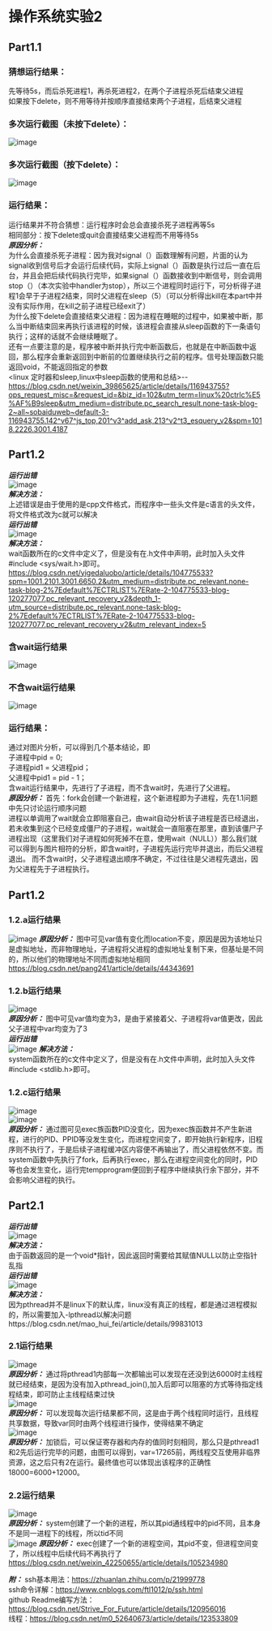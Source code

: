 # 操作系统实验2

## Part1.1
### 猜想运行结果：<br>
先等待5s，而后杀死进程1，再杀死进程2，在两个子进程杀死后结束父进程  
如果按下delete，则不用等待并按顺序直接结束两个子进程，后结束父进程  
### 多次运行截图（未按下delete）：<br>
![image](https://user-images.githubusercontent.com/98074671/205279438-7f5d864b-0efb-4bb9-9afc-e19d0e2d4326.png)
### 多次运行截图（按下delete）：<br>
![image](https://user-images.githubusercontent.com/98074671/205279750-15701fc1-09a8-4155-af24-ddc02c63e233.png)
### 运行结果：
运行结果并不符合猜想：运行程序时会总会直接杀死子进程再等5s  
相同部分：按下delete或quit会直接结束父进程而不用等待5s  
***原因分析：***  
为什么会直接杀死子进程：因为我对signal（）函数理解有问题，片面的认为signal收到信号后才会运行后续代码，实际上signal（）函数是执行过后一直在后台，并且会把后续代码执行完毕，如果signal（）函数接收到中断信号，则会调用stop（）（本次实验中handler为stop），所以三个进程同时运行下，可分析得子进程1会早于子进程2结束，同时父进程在sleep（5）（可以分析得出kill在本part中并没有实际作用，在kill之前子进程已经exit了）  
为什么按下delete会直接结束父进程：因为进程在睡眠的过程中，如果被中断，那么当中断结束回来再执行该进程的时候，该进程会直接从sleep函数的下一条语句执行；这样的话就不会继续睡眠了。  
还有一点要注意的是，程序被中断并执行完中断函数后，也就是在中断函数中返回，那么程序会重新返回到中断前的位置继续执行之前的程序。信号处理函数只能返回void，不能返回指定的参数  
<linux 定时器和sleep,linux中sleep函数的使用和总结>--https://blog.csdn.net/weixin_39865625/article/details/116943755?ops_request_misc=&request_id=&biz_id=102&utm_term=linux%20ctrlc%E5%AF%B9sleep&utm_medium=distribute.pc_search_result.none-task-blog-2~all~sobaiduweb~default-3-116943755.142^v67^js_top,201^v3^add_ask,213^v2^t3_esquery_v2&spm=1018.2226.3001.4187

## Part1.2



***运行出错***<br>
![image](https://user-images.githubusercontent.com/98074671/199521326-3c2d924e-5b96-4599-a1a9-2ef47455647c.png)  
***解决方法：***  
上述错误是由于使用的是cpp文件格式，而程序中一些头文件是c语言的头文件，将文件格式改为c就可以解决  
***运行出错***<br>
![image](https://user-images.githubusercontent.com/98074671/199529996-3fc3328e-64bb-44a9-824a-05057859ebe2.png)  
***解决方法：***  
wait函数所在的c文件中定义了，但是没有在.h文件中声明，此时加入头文件#include <sys/wait.h>即可。  
https://blog.csdn.net/yigedaluobo/article/details/104775533?spm=1001.2101.3001.6650.2&utm_medium=distribute.pc_relevant.none-task-blog-2%7Edefault%7ECTRLIST%7ERate-2-104775533-blog-120277077.pc_relevant_recovery_v2&depth_1-utm_source=distribute.pc_relevant.none-task-blog-2%7Edefault%7ECTRLIST%7ERate-2-104775533-blog-120277077.pc_relevant_recovery_v2&utm_relevant_index=5

### 含wait运行结果
![image](https://user-images.githubusercontent.com/98074671/199627135-1569bd38-344f-4a72-acc2-5bbc9b144b3c.png)
### 不含wait运行结果
![image](https://user-images.githubusercontent.com/98074671/199627262-d0445c64-c842-4010-8b12-804f0ccb8278.png)
### 运行结果：
通过对图片分析，可以得到几个基本结论，即  
子进程中pid = 0;  
子进程pid1 = 父进程pid；  
父进程中pid1 = pid - 1；  
含wait运行结果中，先进行了子进程，而不含wait时，先进行了父进程。  
***原因分析：***  首先：fork会创建一个新进程，这个新进程即为子进程，先在1.1问题中先只讨论运行顺序问题  
进程以单调用了wait就会立即阻塞自己，由wait自动分析该子进程是否已经退出，若未收集到这个已经变成僵尸的子进程，wait就会一直阻塞在那里，直到该僵尸子进程出现（这里我们对子进程如何死掉不在意，使用wait（NULL））那么我们就可以得到与图片相符的分析，即含wait时，子进程先运行完毕并退出，而后父进程退出。 而不含wait时，父子进程退出顺序不确定，不过往往是父进程先退出，因为父进程先于子进程执行。


## Part1.2  
### 1.2.a运行结果  
![image](https://user-images.githubusercontent.com/98074671/199633194-86baaeaa-6397-4e73-84f1-1ff838761de7.png)
***原因分析：***  图中可见var值有变化而location不变，原因是因为该地址只是虚拟地址，而非物理地址，子进程将父进程的虚拟地址复制下来，但基址是不同的，所以他们的物理地址不同而虚拟地址相同
https://blog.csdn.net/pang241/article/details/44343691
### 1.2.b运行结果  
![image](https://user-images.githubusercontent.com/98074671/199633742-a5ca7c72-e63f-4e95-ab63-1f14138e7dfb.png)  
***原因分析：***  图中可见var值均变为3，是由于紧接着父、子进程将var值更改，因此父子进程中var均变为了3  
***运行出错***<br>
![image](https://user-images.githubusercontent.com/98074671/199640822-02e6236f-108f-4e47-99ff-9cae748959d0.png)
***解决方法：***  
system函数所在的c文件中定义了，但是没有在.h文件中声明，此时加入头文件#include <stdlib.h>即可。
### 1.2.c运行结果  
![image](https://user-images.githubusercontent.com/98074671/199641449-031cbeb2-9b26-4371-a402-13486b1c2acd.png)  
![image](https://user-images.githubusercontent.com/98074671/199680538-e0f553f7-30a4-40eb-8586-5e517c439aa5.png)  
***原因分析：***  通过图可见exec族函数PID没变化，因为exec族函数并不产生新进程，进行的PID、PPID等没发生变化，而进程空间变了，即开始执行新程序，旧程序则不执行了，于是后续子进程缓冲区内容便不再输出了，而父进程依然不变。而system函数中先执行了fork，后再执行exec，那么在进程空间变化的同时，PID等也会发生变化，运行完tempprogram便回到子程序中继续执行余下部分，并不会影响父进程的执行。


## Part2.1  
***运行出错***<br> 
![image](https://user-images.githubusercontent.com/98074671/199661320-5e94889d-c02b-40be-a3ae-daf76e856d2c.png)  
***解决方法：***  
由于函数返回的是一个void*指针，因此返回时需要给其赋值NULL以防止空指针乱指  
***运行出错***<br> 
![image](https://user-images.githubusercontent.com/98074671/199662143-233a00f1-3364-43b9-919e-ea3fa80e1117.png)  
***解决方法：***  
因为pthread并不是linux下的默认库，linux没有真正的线程，都是通过进程模拟的，所以需要加入-lpthread以解决问题https://blog.csdn.net/mao_hui_fei/article/details/99831013  
### 2.1运行结果  
![image](https://user-images.githubusercontent.com/98074671/199664840-ec061e04-7a56-47e2-b71b-ca9b0bf9eb55.png)  
***原因分析：***  通过将pthread1内部每一次都输出可以发现在还没到达6000时主线程就已经结束，是因为没有加入pthread_join(),加入后即可以阻塞的方式等待指定线程结束，即可防止主线程结束过快  
![image](https://user-images.githubusercontent.com/98074671/199662728-5914212c-c1c6-4196-bd55-bac316e94690.png)  
***原因分析：***  可以发现每次运行结果都不同，这是由于两个线程同时运行，且线程共享数据，导致var同时由两个线程进行操作，使得结果不确定  
![image](https://user-images.githubusercontent.com/98074671/199675080-a5d9f85f-c551-44c5-8030-a3bf24171ee2.png)  
***原因分析：***  加锁后，可以保证寄存器和内存的值同时刻相同，那么只是pthread1和2先后运行完毕的问题，由图可以得到，var=17265前，两线程交互使用非临界资源，这之后只有2在运行。最终值也可以体现出该程序的正确性18000=6000+12000。  
### 2.2运行结果  
![image](https://user-images.githubusercontent.com/98074671/199686235-1cc8598f-678f-4747-b95d-20ebcc2fd1fe.png)  
***原因分析：***  system创建了一个新的进程，所以其pid通线程中的pid不同，且本身不是同一进程下的线程，所以tid不同  
![image](https://user-images.githubusercontent.com/98074671/199688444-3cf24a1c-dded-48a5-bd4b-24fd5c719ce9.png)
***原因分析：***  exec创建了一个新的进程空间，其pid不变，但进程空间变了，所以线程中后续代码不再执行了  
https://blog.csdn.net/weixin_42250655/article/details/105234980

***附：***  ssh基本用法：https://zhuanlan.zhihu.com/p/21999778  
ssh命令详解：https://www.cnblogs.com/ftl1012/p/ssh.html  
github Readme编写方法：https://blog.csdn.net/Strive_For_Future/article/details/120956016  
线程：https://blog.csdn.net/m0_52640673/article/details/123533809

